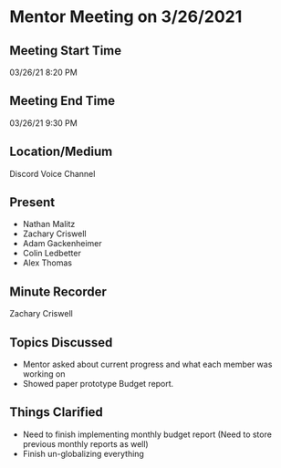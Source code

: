 # Mentor Meeting on 3/26/2021
## Meeting Start Time
03/26/21 8:20 PM
## Meeting End Time
03/26/21 9:30 PM
## Location/Medium
Discord Voice Channel
## Present
- Nathan Malitz
- Zachary Criswell
- Adam Gackenheimer
- Colin Ledbetter
- Alex Thomas
## Minute Recorder
Zachary Criswell
## Topics Discussed
- Mentor asked about current progress and what each member was working on
- Showed paper prototype Budget report.
## Things Clarified
- Need to finish implementing monthly budget report (Need to store previous monthly reports as well)
- Finish un-globalizing everything

